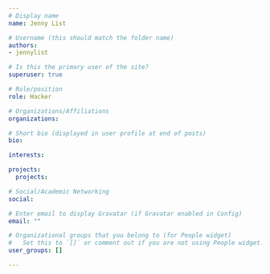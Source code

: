```yaml
---
# Display name
name: Jenny List

# Username (this should match the folder name)
authors:
- jennylist

# Is this the primary user of the site?
superuser: true

# Role/position
role: Hacker

# Organizations/Affiliations
organizations:

# Short bio (displayed in user profile at end of posts)
bio: 

interests:

projects:
  projects:

# Social/Academic Networking
social:

# Enter email to display Gravatar (if Gravatar enabled in Config)
email: ""

# Organizational groups that you belong to (for People widget)
#   Set this to `[]` or comment out if you are not using People widget.
user_groups: []

---
```


